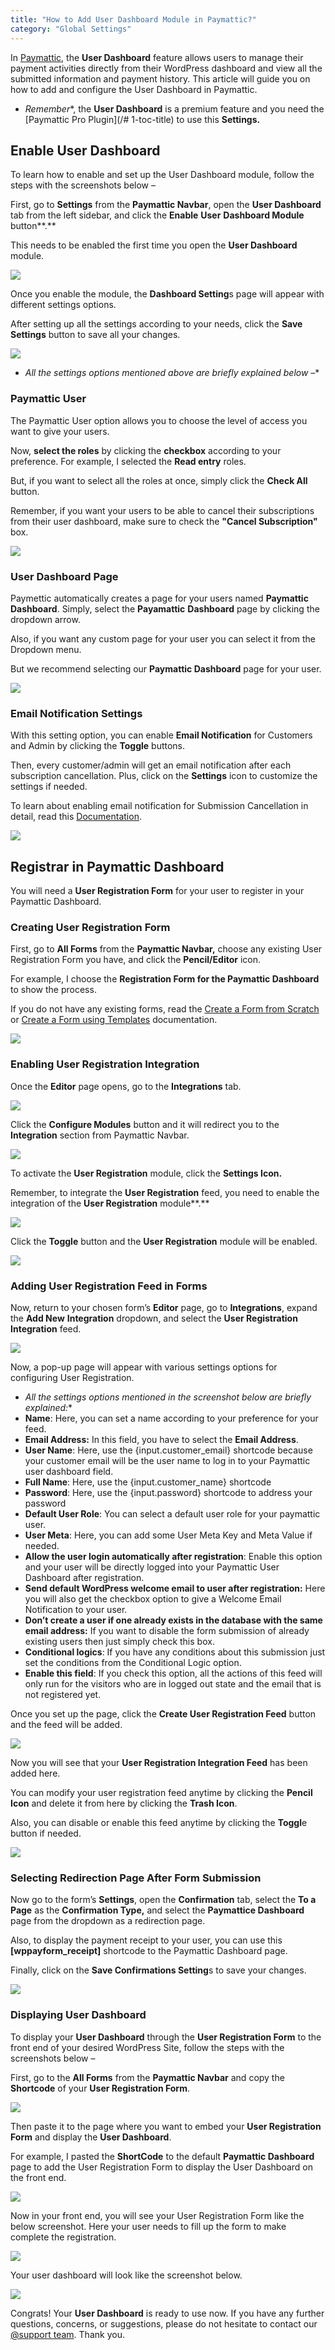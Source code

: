 ```yaml
---
title: "How to Add User Dashboard Module in Paymattic?"
category: "Global Settings"
---
```

In [Paymattic](https://paymattic.com/), the **User Dashboard** feature allows users to manage their payment activities directly from their WordPress dashboard and view all the submitted information and payment history. This article will guide you on how to add and configure the User Dashboard in Paymattic.
- *Remember**, the **User Dashboard** is a premium feature and you need the [Paymattic Pro Plugin](/# 1-toc-title) to use this **Settings.**

## Enable User Dashboard 

To learn how to enable and set up the User Dashboard module, follow the steps with the screenshots below –

First, go to **Settings** from the **Paymattic Navbar**, open the **User Dashboard** tab from the left sidebar, and click the **Enable** **User** **Dashboard Module** button**.**

This needs to be enabled the first time you open the **User Dashboard** module.

![](/images/global-settings/how-to-add-user-dashboard-module-in-paymattic/Enable-User-Dashbaord-Module-button.png)

Once you enable the module, the **Dashboard Setting**s page will appear with different settings options.

After setting up all the settings according to your needs, click the **Save Settings** button to save all your changes.

![](/images/global-settings/how-to-add-user-dashboard-module-in-paymattic/User-dashboard-settings-page-scaled.webp)
- *All the settings options mentioned above are briefly explained below –**

### Paymattic User

The Paymattic User option allows you to choose the level of access you want to give your users.

Now, **select the roles** by clicking the **checkbox** according to your preference. For example, I selected the **Read entry** roles.

But, if you want to select all the roles at once, simply click the **Check All** button.

Remember, if you want your users to be able to cancel their subscriptions from their user dashboard, make sure to check the **"Cancel Subscription"** box.

![](/images/global-settings/how-to-add-user-dashboard-module-in-paymattic/Paymattic-user.webp)

### User Dashboard Page

Paymettic automatically creates a page for your users named **Paymattic Dashboard**.
Simply, select the **Payamattic** **Dashboard** page by clicking the dropdown arrow.

Also, if you want any custom page for your user you can select it from the Dropdown menu.

 But we recommend selecting our **Paymattic Dashboard** page for your user.

![](/images/global-settings/how-to-add-user-dashboard-module-in-paymattic/User-Dashboard-Page-1.webp)

### Email Notification Settings 

With this setting option, you can enable **Email Notification** for Customers and Admin by clicking the **Toggle** buttons.

Then, every customer/admin will get an email notification after each subscription cancellation. Plus, click on the **Settings** icon to customize the settings if needed.

To learn about enabling email notification for Submission Cancellation in detail, read this [Documentation](/how-to-enable-email-notification-for-subscription-cancel).

![](/images/global-settings/how-to-add-user-dashboard-module-in-paymattic/Email-Notification-Settings.webp)

## Registrar in Paymattic Dashboard

You will need a **User Registration Form** for your user to register in your Paymattic Dashboard.

### Creating User Registration Form

First, go to **All Forms** from the **Paymattic Navbar,** choose any existing User Registration Form you have, and click the **Pencil/Editor** icon.

For example, I choose the **Registration Form for the Paymattic Dashboard** to show the process.

If you do not have any existing forms, read the [Create a Form from Scratch](/how-to-create-a-form-from-scratch-with-paymattic) or [Create a Form using Templates](/simple-form-templates) documentation.

![](/images/global-settings/how-to-add-user-dashboard-module-in-paymattic/Open-desired-forms-scaled.webp)

### Enabling User Registration Integration

Once the **Editor** page opens, go to the **Integrations** tab.

![](/images/global-settings/how-to-add-user-dashboard-module-in-paymattic/Integration-tab.webp)

Click the **Configure Modules** button and it will redirect you to the **Integration** section from Paymattic Navbar.

![](/images/global-settings/how-to-add-user-dashboard-module-in-paymattic/Configure-Modules-button-scaled.webp)

To activate the **User Registration** module, click the **Settings Icon.**

Remember, to integrate the **User Registration** feed, you need to enable the integration of the **User Registration** module**.**

![](/images/global-settings/how-to-add-user-dashboard-module-in-paymattic/Wp-User-Registration-module-1-scaled.webp)

Click the **Toggle** button and the **User Registration** module will be enabled.

![](/images/global-settings/how-to-add-user-dashboard-module-in-paymattic/Enable-User-registration-module-scaled.webp)

### Adding User Registration Feed in Forms

Now, return to your chosen form’s **Editor** page, go to **Integrations**, expand the **Add New** **Integration** dropdown, and select the **User Registration Integration** feed.

![](/images/global-settings/how-to-add-user-dashboard-module-in-paymattic/Add-new-integration-drop-down-scaled.webp)

Now, a pop-up page will appear with various settings options for configuring User Registration.
- *All the settings options mentioned in the screenshot below are briefly explained:**
- **Name**: Here, you can set a name according to your preference for your feed.
- **Email Address:** In this field, you have to select the **Email Address**.
- **User Name**: Here, use the {input.customer\_email} shortcode because your customer email will be the user name to log in to your Paymattic user dashboard field.
- **Full Name**: Here, use the {input.customer\_name} shortcode
- **Password**: Here, use the {input.password} shortcode to address your password
- **Default User Role**: You can select a default user role for your paymattic user.
- **User Meta**: Here, you can add some User Meta Key and Meta Value if needed.
- **Allow the user login automatically after registration**: Enable this option and your user will be directly logged into your Paymattic User Dashboard after registration.
- **Send default WordPress welcome email to user after registration:** Here you will also get the checkbox option to give a Welcome Email Notification to your user.
- **Don’t create a user if one already exists in the database with the same email address:** If you want to disable the form submission of already existing users then just simply check this box.
- **Conditional logics**: If you have any conditions about this submission just set the conditions from the Conditional Logic option.
- **Enable this field**: If you check this option, all the actions of this feed will only run for the visitors who are in logged out state and the email that is not registered yet.

Once you set up the page, click the **Create User Registration Feed** button and the feed will be added.

![](/images/global-settings/how-to-add-user-dashboard-module-in-paymattic/Add-new-user-registration-integration-feed-Popup-page.webp)

Now you will see that your **User Registration Integration Feed** has been added here.

You can modify your user registration feed anytime by clicking the **Pencil Icon** and delete it from here by clicking the **Trash Icon**.

Also, you can disable or enable this feed anytime by clicking the **Toggl**e button if needed.

![](/images/global-settings/how-to-add-user-dashboard-module-in-paymattic/Wp-user-registration-feed-integrated-scaled.webp)

### Selecting Redirection Page After Form Submission

Now go to the form’s **Settings**, open the **Confirmation** tab, select the **To a Page** as the **Confirmation Type,** and select the **Paymattice Dashboard** page from the dropdown as a redirection page.

Also, to display the payment receipt to your user, you can use this **\[wppayform\_receipt\]** shortcode to the Paymattic Dashboard page.

Finally, click on the **Save Confirmations Setting**s to save your changes.

![](/images/global-settings/how-to-add-user-dashboard-module-in-paymattic/Confirmation-Settings-scaled.webp)

### Displaying User Dashboard 

To display your **User Dashboard** through the **User Registration Form** to the front end of your desired WordPress Site, follow the steps with the screenshots below –

First, go to the **All Forms** from the **Paymattic Navbar** and copy the **Shortcode** of your **User Registration Form**.

![](/images/global-settings/how-to-add-user-dashboard-module-in-paymattic/Copy-the-chortcode-of-the-desired-form-scaled.webp)

Then paste it to the page where you want to embed your **User Registration Form** and display the **User Dashboard**.

For example, I pasted the **ShortCode** to the default **Paymattic Dashboard** page to add the User Registration Form to display the User Dashboard on the front end.

![](/images/global-settings/how-to-add-user-dashboard-module-in-paymattic/Paste-the-shortcode-on-Paymattic-Dashboard-Page-scaled.webp)

Now in your front end, you will see your User Registration Form like the below screenshot. Here your user needs to fill up the form to make complete the registration.

![](/images/global-settings/how-to-add-user-dashboard-module-in-paymattic/Preview-of-User-Registration-Form.webp)

Your user dashboard will look like the screenshot below.

![](/images/global-settings/how-to-add-user-dashboard-module-in-paymattic/Preview-of-User-Dashboard.webp)

Congrats! Your **User Dashboard** is ready to use now.
If you have any further questions, concerns, or suggestions, please do not hesitate to contact our [@support team](https://wpmanageninja.com/support-tickets/?utm_source=wpmn&utm_medium=home&utm_campaign=site#/). Thank you.